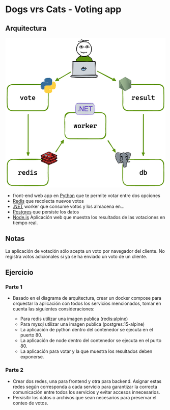 # Dogs vrs Cats - Voting app

## Arquitectura

![Architecture diagram](architecture.excalidraw.png)

* front-end web app en [Python](/vote) que te permite votar entre dos opciones
* [Redis](https://hub.docker.com/_/redis/) que recolecta nuevos votos
* [.NET](/worker/) worker que consume votos y los almacena en…
* [Postgres](https://hub.docker.com/_/postgres/) que persiste los datos
* [Node.js](/result) Aplicación web que muestra los resultados de las votaciones en tiempo real.
  
## Notas

La aplicación de votación sólo acepta un voto por navegador del cliente. No registra votos adicionales si ya se ha enviado un voto de un cliente.

## Ejercicio

### Parte 1

* Basado en el diagrama de arquitectura, crear un docker compose para orquestar la aplicación con todos los servicios mencionados, tomar en cuenta las siguientes consideraciones:
  
  * Para redis utilizar una imagen publica (redis:alpine)
  * Para mysql utilizar una imagen publica (postgres:15-alpine)
  * La aplicación de python dentro del contenedor se ejecuta en el puerto 80.
  * La aplicación de node dentro del contenedor se ejecuta en el purto 80.
  * La aplicación para votar y la que muestra los resultados deben exponerse.

### Parte 2

* Crear dos redes, una para frontend y otra para backend. Asignar estas redes según corresponda a cada servicio para garantizar la correcta comunicación entre todos los servicios y evitar accesos innecesarios.
* Persisitir los datos o archivos que sean necesarios para preservar el conteo de votos.
